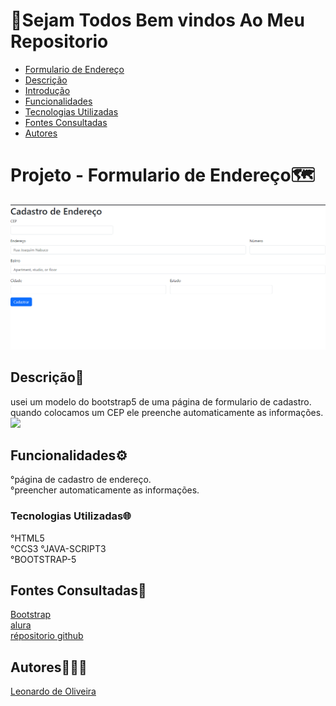 # 🚀Sejam Todos Bem vindos Ao Meu Repositorio
   - [Formulario de Endereço](#projeto---formulario-de-endere%C3%A7o)  
   - [Descrição](#descri%C3%A7%C3%A3o)  
   - [Introdução](#introdu%C3%A7%C3%A3o)  
   - [Funcionalidades](#funcionalidades)  
   - [Tecnologias Utilizadas](#tecnologias-utilizadas)  
   - [Fontes Consultadas](#fontes-consultadas)  
   - [Autores](#autores)  

# Projeto - Formulario de Endereço🗺️
![image info](img/capa.png)
   
## Descrição📝
usei um modelo do bootstrap5 de uma página de formulario de cadastro.  
quando colocamos um CEP ele preenche automaticamente as informações. 
<img src="img/CadEndereço.gif" width="55%">

## Funcionalidades⚙️
°página de cadastro de endereço.   
°preencher automaticamente as informações.   

### Tecnologias Utilizadas🌐
°HTML5    
°CCS3
°JAVA-SCRIPT3       
°BOOTSTRAP-5   
## Fontes Consultadas📌
[Bootstrap](https://getbootstrap.com/)     
[alura](https://www.alura.com.br/artigos/escrever-bom-readme)       
[répositorio github](https://gist.github.com/lohhans/f8da0b147550df3f96914d3797e9fb89)    

## Autores🧑🏿‍💻
[Leonardo de Oliveira](https://github.com/leoOliveiraBR)
